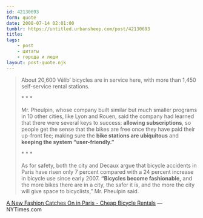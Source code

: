 ```yaml
---
id: 42130693
form: quote
date: 2008-07-14 02:01:00
tumblr: https://untitled.urbansheep.com/post/42130693
title: 
tags:
    - post
    - цитаты
    - города и люди
layout: post-quote.njk
---
```


<blockquote>
<p>About 20,600 Vélib’ bicycles are in service here, with more than 1,450 self-service rental stations.</p>

<p>* * *</p>

<p>Mr. Pheulpin, whose company built similar but much smaller programs in 10 other cities, like Lyon and Rouen, said the company had learned that there were several keys to success: <strong>allowing subscriptions</strong>, so people get the sense that the bikes are free once they have paid their up-front fee; making sure the <strong>bike stations are ubiquitous</strong> and <strong>keeping the system “user-friendly.”</strong></p>

<p>* * *</p>

<p>As for safety, both the city and Decaux argue that bicycle accidents in Paris have risen only 7 percent compared with a 24 percent increase in bicycle use since early 2007. <strong>“Bicycles become fashionable,</strong> and the more bikes there are in a city, the safer it is, and the more the city will give space to bicyclists,” Mr. Pheulpin said.</p>
</blockquote>

<a href="http://www.nytimes.com/2008/07/13/world/europe/13paris.html?_r=1&amp;partner=rssnyt&amp;pagewanted=all&amp;oref=slogin">A New Fashion Catches On in Paris - Cheap Bicycle Rentals</a> — NYTimes.com

